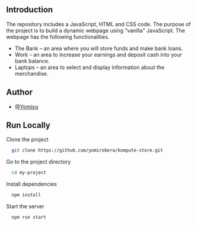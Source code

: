 
## Introduction

The repository includes a JavaScript, HTML and CSS code. The purpose of the project is to build a dynamic webpage using “vanilla" JavaScript. The webpage has the following functionalities.
- The Bank – an area where you will store funds and make bank loans.
- Work – an area to increase your earnings and deposit cash into your bank balance.
-  Laptops – an area to select and display information about the merchandise.




## Author

- [@Yomiyu](https://github.com/yomirobera)




## Run Locally

Clone the project

```bash
  git clone https://github.com/yomirobera/kompute-store.git
```

Go to the project directory

```bash
  cd my-project
```

Install dependencies

```bash
  npm install
```

Start the server

```bash
  npm run start
```


